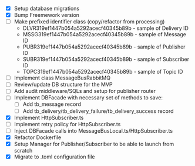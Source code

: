 - [x] Setup database migrations
- [x] Bump Freemework version
- [ ] Make prefixed identifier class (copy/refactor from processing)
	- DLVR319ef1447b054a5292acecf40345b89b - sample of Delivery ID
	- MSSG319ef1447b054a5292acecf40345b89b - sample of Message ID
	- PUBR319ef1447b054a5292acecf40345b89b - sample of Publisher ID
	- SUBR319ef1447b054a5292acecf40345b89b - sample of Subscriber ID
	- TOPC319ef1447b054a5292acecf40345b89b - sample of Topic ID
- [ ] Implement class MessageBusRabbitMQ
- [ ] Review/update DB structure for the MVP
- [ ] Add audit middleware/SQLs and setup for publisher router
- [ ] Implement DBFacade with necessary set of methods to save:
  - [ ] Add tb_message record
  - [ ] Add tb_delivery/tb_delivery_failure/tb_delivery_success record
- [x] Implement HttpSubscriber.ts
- [ ] Implement retry policy for HttpSubscriber.ts
- [ ] Inject DBFacade calls into MessageBusLocal.ts/HttpSubscriber.ts
- [x] Refactor Dockerfile
- [x] Setup Manager for Publisher/Subscriber to be able to launch from scratch
- [x] Migrate to .toml configuration file
